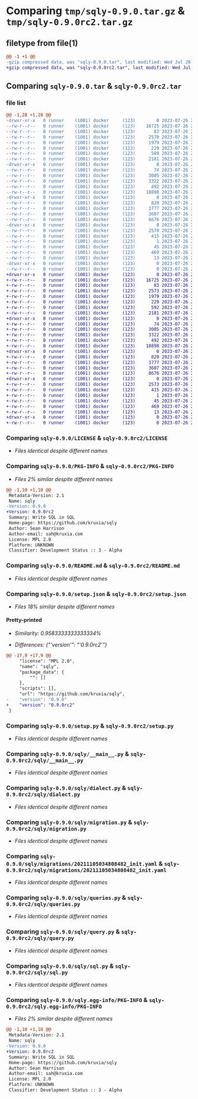 # Comparing `tmp/sqly-0.9.0.tar.gz` & `tmp/sqly-0.9.0rc2.tar.gz`

## filetype from file(1)

```diff
@@ -1 +1 @@
-gzip compressed data, was "sqly-0.9.0.tar", last modified: Wed Jul 26 23:58:10 2023, max compression
+gzip compressed data, was "sqly-0.9.0rc2.tar", last modified: Wed Jul 26 23:01:33 2023, max compression
```

## Comparing `sqly-0.9.0.tar` & `sqly-0.9.0rc2.tar`

### file list

```diff
@@ -1,28 +1,28 @@
-drwxr-xr-x   0 runner    (1001) docker     (123)        0 2023-07-26 23:58:10.328876 sqly-0.9.0/
--rw-r--r--   0 runner    (1001) docker     (123)    16725 2023-07-26 23:58:08.000000 sqly-0.9.0/LICENSE
--rw-r--r--   0 runner    (1001) docker     (123)       83 2023-07-26 23:58:08.000000 sqly-0.9.0/MANIFEST.in
--rw-r--r--   0 runner    (1001) docker     (123)     2570 2023-07-26 23:58:10.328876 sqly-0.9.0/PKG-INFO
--rw-r--r--   0 runner    (1001) docker     (123)     1979 2023-07-26 23:58:08.000000 sqly-0.9.0/README.md
--rw-r--r--   0 runner    (1001) docker     (123)      229 2023-07-26 23:58:10.328876 sqly-0.9.0/setup.cfg
--rw-r--r--   0 runner    (1001) docker     (123)      589 2023-07-26 23:58:08.000000 sqly-0.9.0/setup.json
--rw-r--r--   0 runner    (1001) docker     (123)     2181 2023-07-26 23:58:08.000000 sqly-0.9.0/setup.py
-drwxr-xr-x   0 runner    (1001) docker     (123)        0 2023-07-26 23:58:10.328876 sqly-0.9.0/sqly/
--rw-r--r--   0 runner    (1001) docker     (123)       74 2023-07-26 23:58:08.000000 sqly-0.9.0/sqly/__init__.py
--rw-r--r--   0 runner    (1001) docker     (123)     3005 2023-07-26 23:58:08.000000 sqly-0.9.0/sqly/__main__.py
--rw-r--r--   0 runner    (1001) docker     (123)     3322 2023-07-26 23:58:08.000000 sqly-0.9.0/sqly/dialect.py
--rw-r--r--   0 runner    (1001) docker     (123)      492 2023-07-26 23:58:08.000000 sqly-0.9.0/sqly/lib.py
--rw-r--r--   0 runner    (1001) docker     (123)    18898 2023-07-26 23:58:08.000000 sqly-0.9.0/sqly/migration.py
-drwxr-xr-x   0 runner    (1001) docker     (123)        0 2023-07-26 23:58:10.328876 sqly-0.9.0/sqly/migrations/
--rw-r--r--   0 runner    (1001) docker     (123)      820 2023-07-26 23:58:08.000000 sqly-0.9.0/sqly/migrations/20211105034808482_init.yaml
--rw-r--r--   0 runner    (1001) docker     (123)     3777 2023-07-26 23:58:08.000000 sqly-0.9.0/sqly/queries.py
--rw-r--r--   0 runner    (1001) docker     (123)     3607 2023-07-26 23:58:08.000000 sqly-0.9.0/sqly/query.py
--rw-r--r--   0 runner    (1001) docker     (123)     8676 2023-07-26 23:58:08.000000 sqly-0.9.0/sqly/sql.py
-drwxr-xr-x   0 runner    (1001) docker     (123)        0 2023-07-26 23:58:10.328876 sqly-0.9.0/sqly.egg-info/
--rw-r--r--   0 runner    (1001) docker     (123)     2570 2023-07-26 23:58:10.000000 sqly-0.9.0/sqly.egg-info/PKG-INFO
--rw-r--r--   0 runner    (1001) docker     (123)      415 2023-07-26 23:58:10.000000 sqly-0.9.0/sqly.egg-info/SOURCES.txt
--rw-r--r--   0 runner    (1001) docker     (123)        1 2023-07-26 23:58:10.000000 sqly-0.9.0/sqly.egg-info/dependency_links.txt
--rw-r--r--   0 runner    (1001) docker     (123)       45 2023-07-26 23:58:10.000000 sqly-0.9.0/sqly.egg-info/entry_points.txt
--rw-r--r--   0 runner    (1001) docker     (123)      469 2023-07-26 23:58:10.000000 sqly-0.9.0/sqly.egg-info/requires.txt
--rw-r--r--   0 runner    (1001) docker     (123)       13 2023-07-26 23:58:10.000000 sqly-0.9.0/sqly.egg-info/top_level.txt
-drwxr-xr-x   0 runner    (1001) docker     (123)        0 2023-07-26 23:58:10.328876 sqly-0.9.0/testapp/
--rw-r--r--   0 runner    (1001) docker     (123)        0 2023-07-26 23:58:08.000000 sqly-0.9.0/testapp/__init__.py
+drwxr-xr-x   0 runner    (1001) docker     (123)        0 2023-07-26 23:01:33.747182 sqly-0.9.0rc2/
+-rw-r--r--   0 runner    (1001) docker     (123)    16725 2023-07-26 23:01:31.000000 sqly-0.9.0rc2/LICENSE
+-rw-r--r--   0 runner    (1001) docker     (123)       83 2023-07-26 23:01:31.000000 sqly-0.9.0rc2/MANIFEST.in
+-rw-r--r--   0 runner    (1001) docker     (123)     2573 2023-07-26 23:01:33.747182 sqly-0.9.0rc2/PKG-INFO
+-rw-r--r--   0 runner    (1001) docker     (123)     1979 2023-07-26 23:01:31.000000 sqly-0.9.0rc2/README.md
+-rw-r--r--   0 runner    (1001) docker     (123)      229 2023-07-26 23:01:33.747182 sqly-0.9.0rc2/setup.cfg
+-rw-r--r--   0 runner    (1001) docker     (123)      592 2023-07-26 23:01:32.000000 sqly-0.9.0rc2/setup.json
+-rw-r--r--   0 runner    (1001) docker     (123)     2181 2023-07-26 23:01:31.000000 sqly-0.9.0rc2/setup.py
+drwxr-xr-x   0 runner    (1001) docker     (123)        0 2023-07-26 23:01:33.747182 sqly-0.9.0rc2/sqly/
+-rw-r--r--   0 runner    (1001) docker     (123)       74 2023-07-26 23:01:31.000000 sqly-0.9.0rc2/sqly/__init__.py
+-rw-r--r--   0 runner    (1001) docker     (123)     3005 2023-07-26 23:01:31.000000 sqly-0.9.0rc2/sqly/__main__.py
+-rw-r--r--   0 runner    (1001) docker     (123)     3322 2023-07-26 23:01:31.000000 sqly-0.9.0rc2/sqly/dialect.py
+-rw-r--r--   0 runner    (1001) docker     (123)      492 2023-07-26 23:01:31.000000 sqly-0.9.0rc2/sqly/lib.py
+-rw-r--r--   0 runner    (1001) docker     (123)    18898 2023-07-26 23:01:31.000000 sqly-0.9.0rc2/sqly/migration.py
+drwxr-xr-x   0 runner    (1001) docker     (123)        0 2023-07-26 23:01:33.747182 sqly-0.9.0rc2/sqly/migrations/
+-rw-r--r--   0 runner    (1001) docker     (123)      820 2023-07-26 23:01:31.000000 sqly-0.9.0rc2/sqly/migrations/20211105034808482_init.yaml
+-rw-r--r--   0 runner    (1001) docker     (123)     3777 2023-07-26 23:01:31.000000 sqly-0.9.0rc2/sqly/queries.py
+-rw-r--r--   0 runner    (1001) docker     (123)     3607 2023-07-26 23:01:31.000000 sqly-0.9.0rc2/sqly/query.py
+-rw-r--r--   0 runner    (1001) docker     (123)     8676 2023-07-26 23:01:31.000000 sqly-0.9.0rc2/sqly/sql.py
+drwxr-xr-x   0 runner    (1001) docker     (123)        0 2023-07-26 23:01:33.747182 sqly-0.9.0rc2/sqly.egg-info/
+-rw-r--r--   0 runner    (1001) docker     (123)     2573 2023-07-26 23:01:33.000000 sqly-0.9.0rc2/sqly.egg-info/PKG-INFO
+-rw-r--r--   0 runner    (1001) docker     (123)      415 2023-07-26 23:01:33.000000 sqly-0.9.0rc2/sqly.egg-info/SOURCES.txt
+-rw-r--r--   0 runner    (1001) docker     (123)        1 2023-07-26 23:01:33.000000 sqly-0.9.0rc2/sqly.egg-info/dependency_links.txt
+-rw-r--r--   0 runner    (1001) docker     (123)       45 2023-07-26 23:01:33.000000 sqly-0.9.0rc2/sqly.egg-info/entry_points.txt
+-rw-r--r--   0 runner    (1001) docker     (123)      469 2023-07-26 23:01:33.000000 sqly-0.9.0rc2/sqly.egg-info/requires.txt
+-rw-r--r--   0 runner    (1001) docker     (123)       13 2023-07-26 23:01:33.000000 sqly-0.9.0rc2/sqly.egg-info/top_level.txt
+drwxr-xr-x   0 runner    (1001) docker     (123)        0 2023-07-26 23:01:33.747182 sqly-0.9.0rc2/testapp/
+-rw-r--r--   0 runner    (1001) docker     (123)        0 2023-07-26 23:01:31.000000 sqly-0.9.0rc2/testapp/__init__.py
```

### Comparing `sqly-0.9.0/LICENSE` & `sqly-0.9.0rc2/LICENSE`

 * *Files identical despite different names*

### Comparing `sqly-0.9.0/PKG-INFO` & `sqly-0.9.0rc2/PKG-INFO`

 * *Files 2% similar despite different names*

```diff
@@ -1,10 +1,10 @@
 Metadata-Version: 2.1
 Name: sqly
-Version: 0.9.0
+Version: 0.9.0rc2
 Summary: Write SQL in SQL
 Home-page: https://github.com/kruxia/sqly
 Author: Sean Harrison
 Author-email: sah@kruxia.com
 License: MPL 2.0
 Platform: UNKNOWN
 Classifier: Development Status :: 3 - Alpha
```

### Comparing `sqly-0.9.0/README.md` & `sqly-0.9.0rc2/README.md`

 * *Files identical despite different names*

### Comparing `sqly-0.9.0/setup.json` & `sqly-0.9.0rc2/setup.json`

 * *Files 18% similar despite different names*

#### Pretty-printed

 * *Similarity: 0.9583333333333334%*

 * *Differences: {"'version'": "'0.9.0rc2'"}*

```diff
@@ -17,9 +17,9 @@
     "license": "MPL 2.0",
     "name": "sqly",
     "package_data": {
         "": []
     },
     "scripts": [],
     "url": "https://github.com/kruxia/sqly",
-    "version": "0.9.0"
+    "version": "0.9.0rc2"
 }
```

### Comparing `sqly-0.9.0/setup.py` & `sqly-0.9.0rc2/setup.py`

 * *Files identical despite different names*

### Comparing `sqly-0.9.0/sqly/__main__.py` & `sqly-0.9.0rc2/sqly/__main__.py`

 * *Files identical despite different names*

### Comparing `sqly-0.9.0/sqly/dialect.py` & `sqly-0.9.0rc2/sqly/dialect.py`

 * *Files identical despite different names*

### Comparing `sqly-0.9.0/sqly/migration.py` & `sqly-0.9.0rc2/sqly/migration.py`

 * *Files identical despite different names*

### Comparing `sqly-0.9.0/sqly/migrations/20211105034808482_init.yaml` & `sqly-0.9.0rc2/sqly/migrations/20211105034808482_init.yaml`

 * *Files identical despite different names*

### Comparing `sqly-0.9.0/sqly/queries.py` & `sqly-0.9.0rc2/sqly/queries.py`

 * *Files identical despite different names*

### Comparing `sqly-0.9.0/sqly/query.py` & `sqly-0.9.0rc2/sqly/query.py`

 * *Files identical despite different names*

### Comparing `sqly-0.9.0/sqly/sql.py` & `sqly-0.9.0rc2/sqly/sql.py`

 * *Files identical despite different names*

### Comparing `sqly-0.9.0/sqly.egg-info/PKG-INFO` & `sqly-0.9.0rc2/sqly.egg-info/PKG-INFO`

 * *Files 2% similar despite different names*

```diff
@@ -1,10 +1,10 @@
 Metadata-Version: 2.1
 Name: sqly
-Version: 0.9.0
+Version: 0.9.0rc2
 Summary: Write SQL in SQL
 Home-page: https://github.com/kruxia/sqly
 Author: Sean Harrison
 Author-email: sah@kruxia.com
 License: MPL 2.0
 Platform: UNKNOWN
 Classifier: Development Status :: 3 - Alpha
```


